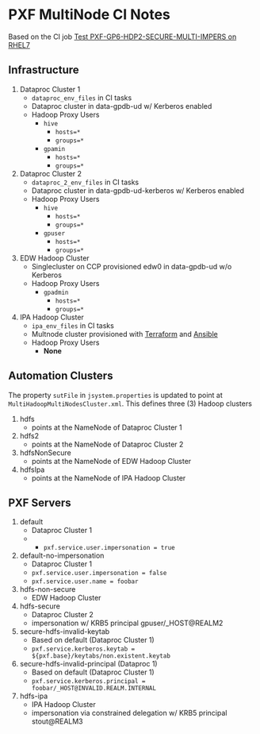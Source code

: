 # PXF MultiNode CI Notes

Based on the CI job [Test PXF-GP6-HDP2-SECURE-MULTI-IMPERS on RHEL7](https://ud.ci.gpdb.pivotal.io/teams/main/pipelines/pxf-build/jobs/Test%20PXF-GP6-HDP2-SECURE-MULTI-IMPERS%20on%20RHEL7)

## Infrastructure

1. Dataproc Cluster 1
    - `dataproc_env_files` in CI tasks
    - Dataproc cluster in data-gpdb-ud w/ Kerberos enabled
    - Hadoop Proxy Users
        - `hive`
            - `hosts=*`
            - `groups=*`
        - `gpamin`
            - `hosts=*`
            - `groups=*`
2. Dataproc Cluster 2
    - `dataproc_2_env_files` in CI tasks
    - Dataproc cluster in data-gpdb-ud-kerberos w/ Kerberos enabled
    - Hadoop Proxy Users
        - `hive`
            - `hosts=*`
            - `groups=*`
        - `gpuser`
            - `hosts=*`
            - `groups=*`
3. EDW Hadoop Cluster
    - Singlecluster on CCP provisioned edw0 in data-gpdb-ud w/o Kerberos
    - Hadoop Proxy Users
        - `gpadmin`
            - `hosts=*`
            - `groups=*`
4. IPA Hadoop Cluster
    - `ipa_env_files` in CI tasks
    - Multnode cluster provisioned with [Terraform](../concourse/terraform/ipa-multinode-hadoop) and [Ansible](../concourse/ansible/ipa-multinode-hadoop)
    - Hadoop Proxy Users
        - **None**

## Automation Clusters

The property `sutFile` in `jsystem.properties` is updated to point at `MultiHadoopMultiNodesCluster.xml`.
This defines three (3) Hadoop clusters

1. hdfs
    - points at the NameNode of Dataproc Cluster 1
2. hdfs2
    - points at the NameNode of Dataproc Cluster 2
3. hdfsNonSecure
    - points at the NameNode of EDW Hadoop Cluster
4. hdfsIpa
    - points at the NameNode of IPA Hadoop Cluster

## PXF Servers

1. default
    - Dataproc Cluster 1
    - - `pxf.service.user.impersonation = true`
2. default-no-impersonation
    - Dataproc Cluster 1
    - `pxf.service.user.impersonation = false`
    - `pxf.service.user.name = foobar`
3. hdfs-non-secure
    - EDW Hadoop Cluster
4. hdfs-secure
    - Dataproc Cluster 2
    - impersonation w/ KRB5 principal gpuser/_HOST@REALM2
5. secure-hdfs-invalid-keytab
    - Based on default (Dataproc Cluster 1)
    - `pxf.service.kerberos.keytab = ${pxf.base}/keytabs/non.existent.keytab`
6. secure-hdfs-invalid-principal (Dataproc 1)
    - Based on default (Dataproc Cluster 1)
    - `pxf.service.kerberos.principal = foobar/_HOST@INVALID.REALM.INTERNAL`
7. hdfs-ipa
    - IPA Hadoop Cluster
    - impersonation via constrained delegation w/ KRB5 principal stout@REALM3
